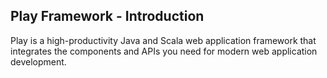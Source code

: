 ## Play Framework - Introduction

Play is a high-productivity Java and Scala web application framework that integrates 
the components and APIs you need for modern web application development.
